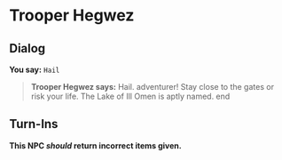 # Trooper Hegwez


## Dialog

**You say:** `Hail`



>**Trooper Hegwez says:** Hail. adventurer!  Stay close to the gates or risk your life.  The Lake of Ill Omen is aptly named.
end



## Turn-Ins



**This NPC *should* return incorrect items given.**





